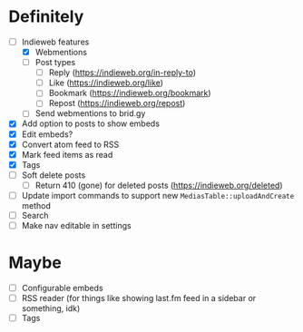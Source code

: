 # Definitely

- [ ] Indieweb features
    - [x] Webmentions
    - [ ] Post types
        - [ ] Reply (https://indieweb.org/in-reply-to)
        - [ ] Like (https://indieweb.org/like)
        - [ ] Bookmark (https://indieweb.org/bookmark)
        - [ ] Repost (https://indieweb.org/repost)
    - [ ] Send webmentions to brid.gy
- [x] Add option to posts to show embeds
- [x] Edit embeds?
- [x] Convert atom feed to RSS
- [x] Mark feed items as read
- [x] Tags
- [ ] Soft delete posts
    - [ ] Return 410 (gone) for deleted posts (https://indieweb.org/deleted)
- [ ] Update import commands to support new `MediasTable::uploadAndCreate` method
- [ ] Search
- [ ] Make nav editable in settings

# Maybe

- [ ] Configurable embeds
- [ ] RSS reader (for things like showing last.fm feed in a sidebar or something, idk)
- [ ] Tags
